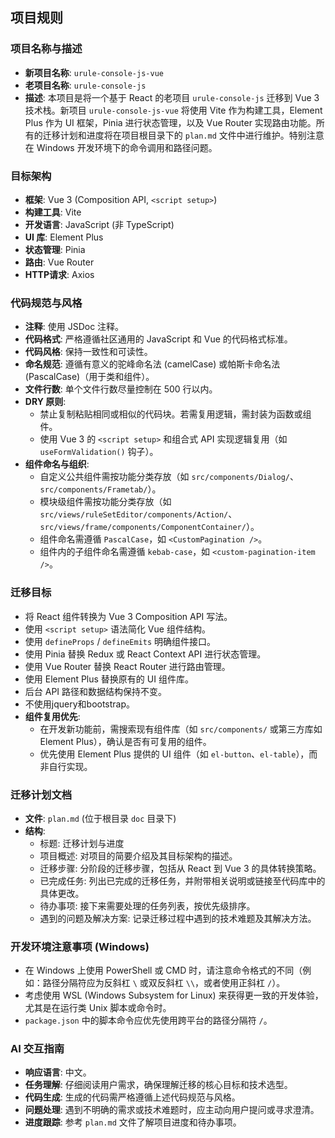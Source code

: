 ## 项目规则

### 项目名称与描述
- **新项目名称**: `urule-console-js-vue`
- **老项目名称**: `urule-console-js`
- **描述**: 本项目是将一个基于 React 的老项目 `urule-console-js` 迁移到 Vue 3 技术栈。新项目 `urule-console-js-vue` 将使用 Vite 作为构建工具，Element Plus 作为 UI 框架，Pinia 进行状态管理，以及 Vue Router 实现路由功能。所有的迁移计划和进度将在项目根目录下的 `plan.md` 文件中进行维护。特别注意在 Windows 开发环境下的命令调用和路径问题。

### 目标架构
- **框架**: Vue 3 (Composition API, `<script setup>`)
- **构建工具**: Vite
- **开发语言**: JavaScript (非 TypeScript)
- **UI 库**: Element Plus
- **状态管理**: Pinia
- **路由**: Vue Router
- **HTTP请求**: Axios

### 代码规范与风格
- **注释**: 使用 JSDoc 注释。
- **代码格式**: 严格遵循社区通用的 JavaScript 和 Vue 的代码格式标准。
- **代码风格**: 保持一致性和可读性。
- **命名规范**: 遵循有意义的驼峰命名法 (camelCase) 或帕斯卡命名法 (PascalCase)（用于类和组件）。
- **文件行数**: 单个文件行数尽量控制在 500 行以内。
- **DRY 原则**:  
  - 禁止复制粘贴相同或相似的代码块。若需复用逻辑，需封装为函数或组件。
  - 使用 Vue 3 的 `<script setup>` 和组合式 API 实现逻辑复用（如 `useFormValidation()` 钩子）。
- **组件命名与组织**:  
  - 自定义公共组件需按功能分类存放（如 `src/components/Dialog/`、`src/components/Frametab/`）。
  - 模块级组件需按功能分类存放（如 `src/views/ruleSetEditor/components/Action/`、`src/views/frame/components/ComponentContainer/`）。
  - 组件命名需遵循 `PascalCase`，如 `<CustomPagination />`。
  - 组件内的子组件命名需遵循 `kebab-case`，如 `<custom-pagination-item />`。


### 迁移目标
- 将 React 组件转换为 Vue 3 Composition API 写法。
- 使用 `<script setup>` 语法简化 Vue 组件结构。
- 使用 `defineProps` / `defineEmits` 明确组件接口。
- 使用 Pinia 替换 Redux 或 React Context API 进行状态管理。
- 使用 Vue Router 替换 React Router 进行路由管理。
- 使用 Element Plus 替换原有的 UI 组件库。
- 后台 API 路径和数据结构保持不变。
- 不使用jquery和bootstrap。
- **组件复用优先**:  
  - 在开发新功能前，需搜索现有组件库（如 `src/components/` 或第三方库如 Element Plus），确认是否有可复用的组件。
  - 优先使用 Element Plus 提供的 UI 组件（如 `el-button`、`el-table`），而非自行实现。

### 迁移计划文档
- **文件**: `plan.md` (位于根目录 `doc` 目录下)
- **结构**:
    - 标题: 迁移计划与进度
    - 项目概述: 对项目的简要介绍及其目标架构的描述。
    - 迁移步骤: 分阶段的迁移步骤，包括从 React 到 Vue 3 的具体转换策略。
    - 已完成任务: 列出已完成的迁移任务，并附带相关说明或链接至代码库中的具体更改。
    - 待办事项: 接下来需要处理的任务列表，按优先级排序。
    - 遇到的问题及解决方案: 记录迁移过程中遇到的技术难题及其解决方法。

### 开发环境注意事项 (Windows)
- 在 Windows 上使用 PowerShell 或 CMD 时，请注意命令格式的不同（例如：路径分隔符应为反斜杠 `\` 或双反斜杠 `\\`，或者使用正斜杠 `/`）。
- 考虑使用 WSL (Windows Subsystem for Linux) 来获得更一致的开发体验，尤其是在运行类 Unix 脚本或命令时。
- `package.json` 中的脚本命令应优先使用跨平台的路径分隔符 `/`。

### AI 交互指南
- **响应语言**: 中文。
- **任务理解**: 仔细阅读用户需求，确保理解迁移的核心目标和技术选型。
- **代码生成**: 生成的代码需严格遵循上述代码规范与风格。
- **问题处理**: 遇到不明确的需求或技术难题时，应主动向用户提问或寻求澄清。
- **进度跟踪**: 参考 `plan.md` 文件了解项目进度和待办事项。
